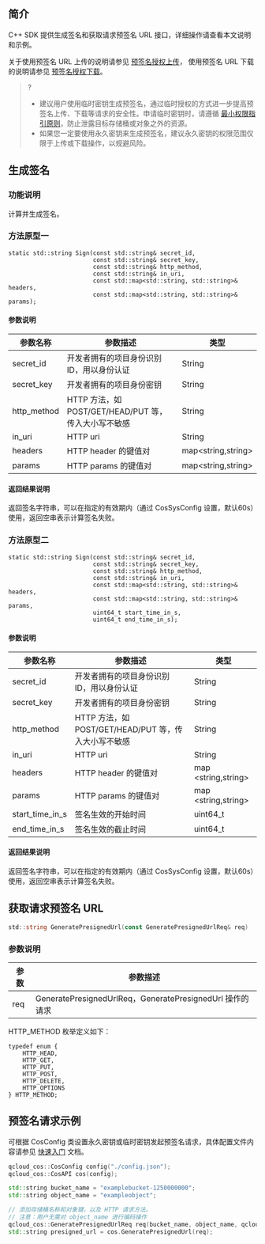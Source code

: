 ## 简介
C++ SDK 提供生成签名和获取请求预签名 URL 接口，详细操作请查看本文说明和示例。

关于使用预签名 URL 上传的说明请参见 [预签名授权上传](https://intl.cloud.tencent.com/document/product/436/14114)， 使用预签名 URL 下载的说明请参见 [预签名授权下载](https://intl.cloud.tencent.com/document/product/436/14116)。
>?
> - 建议用户使用临时密钥生成预签名，通过临时授权的方式进一步提高预签名上传、下载等请求的安全性。申请临时密钥时，请遵循 [最小权限指引原则](https://intl.cloud.tencent.com/document/product/436/32972)，防止泄露目标存储桶或对象之外的资源。
> - 如果您一定要使用永久密钥来生成预签名，建议永久密钥的权限范围仅限于上传或下载操作，以规避风险。
>



## 生成签名

### 功能说明

计算并生成签名。

### 方法原型一

```
static std::string Sign(const std::string& secret_id,
                        const std::string& secret_key,
                        const std::string& http_method,
                        const std::string& in_uri,
                        const std::map<std::string, std::string>& headers,
                        const std::map<std::string, std::string>& params);
```

#### 参数说明 

| 参数名称    | 参数描述                                              | 类型                     |
| ----------- | ----------------------------------------------------- | ------------------------ |
| secret_id   | 开发者拥有的项目身份识别 ID，用以身份认证             | String                   |
| secret_key  | 开发者拥有的项目身份密钥                              | String                   |
| http_method | HTTP 方法，如 POST/GET/HEAD/PUT 等， 传入大小写不敏感 | String                   |
| in_uri      | HTTP uri                                              | String                   |
| headers     | HTTP header 的键值对                                  | map&lt;string,string&gt; |
| params      | HTTP params 的键值对                                  | map&lt;string,string&gt; |

#### 返回结果说明


返回签名字符串，可以在指定的有效期内（通过 CosSysConfig 设置，默认60s）使用，返回空串表示计算签名失败。

### 方法原型二

```
static std::string Sign(const std::string& secret_id,
                        const std::string& secret_key,
                        const std::string& http_method,
                        const std::string& in_uri,
                        const std::map<std::string, std::string>& headers,
                        const std::map<std::string, std::string>& params,
                        uint64_t start_time_in_s,
                        uint64_t end_time_in_s);
```

#### 参数说明 

| 参数名称        | 参数描述                                             | 类型                      |
| --------------- | ---------------------------------------------------- | ------------------------- |
| secret_id       | 开发者拥有的项目身份识别 ID，用以身份认证            | String                    |
| secret_key      | 开发者拥有的项目身份密钥                             | String                    |
| http_method     | HTTP 方法，如 POST/GET/HEAD/PUT 等，传入大小写不敏感 | String                    |
| in_uri          | HTTP uri                                             | String                    |
| headers         | HTTP header 的键值对                                 | map &lt;string,string&gt; |
| params          | HTTP params 的键值对                                 | map &lt;string,string&gt; |
| start_time_in_s | 签名生效的开始时间                                   | uint64_t                  |
| end_time_in_s   | 签名生效的截止时间                                   | uint64_t                  |

#### 返回结果说明


返回签名字符串，可以在指定的有效期内（通过 CosSysConfig 设置，默认60s）使用，返回空串表示计算签名失败。


## 获取请求预签名 URL 

```go
std::string GeneratePresignedUrl(const GeneratePresignedUrlReq& req)
```

### 参数说明

| 参数 | 参数描述                                    |
| ---- | ------------------------------------------- |
| req  | GeneratePresignedUrlReq，GeneratePresignedUrl 操作的请求  |

HTTP_METHOD 枚举定义如下：

```
typedef enum {
	HTTP_HEAD,
    HTTP_GET,
    HTTP_PUT,
    HTTP_POST,
    HTTP_DELETE,
    HTTP_OPTIONS
} HTTP_METHOD;
```

## 预签名请求示例
可根据 CosConfig 类设置永久密钥或临时密钥发起预签名请求，具体配置文件内容请参见 [快速入门](https://intl.cloud.tencent.com/document/product/436/12301) 文档。

```cpp
qcloud_cos::CosConfig config("./config.json");
qcloud_cos::CosAPI cos(config);

std::string bucket_name = "examplebucket-1250000000";
std::string object_name = "exampleobject";

// 添加存储桶名称和对象键，以及 HTTP 请求方法。
// 注意：用户无需对 object_name 进行编码操作
qcloud_cos::GeneratePresignedUrlReq req(bucket_name, object_name, qcloud_cos::HTTP_GET);
std::string presigned_url = cos.GeneratePresignedUrl(req); 

```
